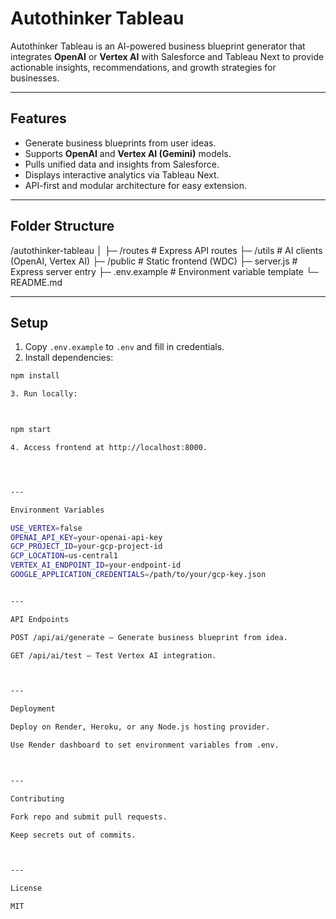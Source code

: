# Autothinker Tableau

Autothinker Tableau is an AI-powered business blueprint generator that integrates **OpenAI** or **Vertex AI** with Salesforce and Tableau Next to provide actionable insights, recommendations, and growth strategies for businesses.

---

## Features

- Generate business blueprints from user ideas.
- Supports **OpenAI** and **Vertex AI (Gemini)** models.
- Pulls unified data and insights from Salesforce.
- Displays interactive analytics via Tableau Next.
- API-first and modular architecture for easy extension.

---

## Folder Structure

/autothinker-tableau │ ├─ /routes       # Express API routes ├─ /utils        # AI clients (OpenAI, Vertex AI) ├─ /public       # Static frontend (WDC) ├─ server.js     # Express server entry ├─ .env.example  # Environment variable template └─ README.md

---

## Setup

1. Copy `.env.example` to `.env` and fill in credentials.
2. Install dependencies:

```bash
npm install

3. Run locally:



npm start

4. Access frontend at http://localhost:8000.




---

Environment Variables

USE_VERTEX=false
OPENAI_API_KEY=your-openai-api-key
GCP_PROJECT_ID=your-gcp-project-id
GCP_LOCATION=us-central1
VERTEX_AI_ENDPOINT_ID=your-endpoint-id
GOOGLE_APPLICATION_CREDENTIALS=/path/to/your/gcp-key.json


---

API Endpoints

POST /api/ai/generate – Generate business blueprint from idea.

GET /api/ai/test – Test Vertex AI integration.



---

Deployment

Deploy on Render, Heroku, or any Node.js hosting provider.

Use Render dashboard to set environment variables from .env.



---

Contributing

Fork repo and submit pull requests.

Keep secrets out of commits.



---

License

MIT

